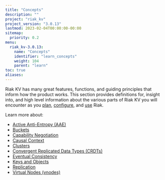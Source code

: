 ```yaml
---
title: "Concepts"
description: ""
project: "riak_kv"
project_version: "3.0.13"
lastmod: 2023-02-04T00:00:00-00:00
sitemap:
  priority: 0.2
menu:
  riak_kv-3.0.13:
    name: "Concepts"
    identifier: "learn_concepts"
    weight: 104
    parent: "learn"
toc: true
aliases:
---
```


[concept aae]: {{<baseurl>}}riak/kv/3.0.13/learn/concepts/active-anti-entropy
[concept buckets]: {{<baseurl>}}riak/kv/3.0.13/learn/concepts/buckets
[concept cap neg]: {{<baseurl>}}riak/kv/3.0.13/learn/concepts/capability-negotiation
[concept causal context]: {{<baseurl>}}riak/kv/3.0.13/learn/concepts/causal-context
[concept clusters]: {{<baseurl>}}riak/kv/3.0.13/learn/concepts/clusters
[concept crdts]: {{<baseurl>}}riak/kv/3.0.13/learn/concepts/crdts
[concept eventual consistency]: {{<baseurl>}}riak/kv/3.0.13/learn/concepts/eventual-consistency
[concept keys objects]: {{<baseurl>}}riak/kv/3.0.13/learn/concepts/keys-and-objects
[concept replication]: {{<baseurl>}}riak/kv/3.0.13/learn/concepts/replication
[concept strong consistency]: {{<baseurl>}}riak/kv/3.0.13/using/reference/strong-consistency
[concept vnodes]: {{<baseurl>}}riak/kv/3.0.13/learn/concepts/vnodes
[config index]: {{<baseurl>}}riak/kv/3.0.13/configuring
[plan index]: {{<baseurl>}}riak/kv/3.0.13/setup/planning
[use index]: {{<baseurl>}}riak/kv/3.0.13/using/

Riak KV has many great features, functions, and guiding principles that inform how the product works. This section provides definitions for, insight into, and high level information about the various parts of Riak KV you will encounter as you [plan][plan index], [configure][config index], and [use][use index] Riak.

Learn more about:

* [Active Anti-Entropy (AAE)][concept aae]
* [Buckets][concept buckets]
* [Capability Negotiation][concept cap neg]
* [Causal Context][concept causal context]
* [Clusters][concept clusters]
* [Convergent Replicated Data Types (CRDTs)][concept crdts]
* [Eventual Consistency][concept eventual consistency]
* [Keys and Objects][concept keys objects]
* [Replication][concept replication]
* [Virtual Nodes (vnodes)][concept vnodes]

